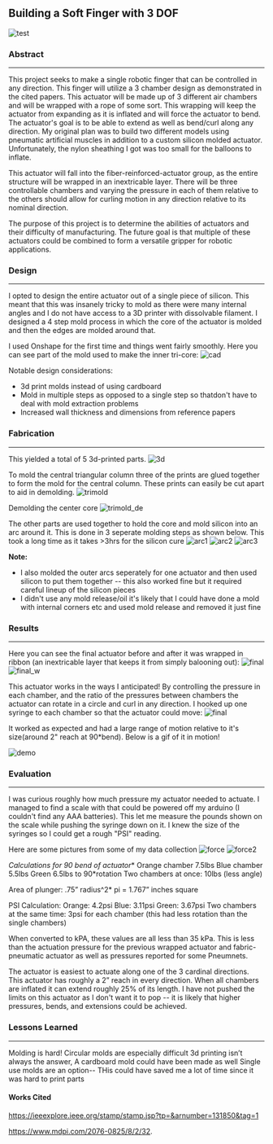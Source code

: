 ## Building a Soft Finger with 3 DOF
![test](imgs/finger/finger.gif)

### Abstract
---
This project seeks to make a single robotic finger that can be controlled in any direction. This finger will utilize a 3 chamber design as demonstrated in the cited papers. This actuator will be made up of 3 different air chambers and will be wrapped with a rope of some sort. This wrapping will keep the actuator from expanding as it is inflated and will force the actuator to bend. The actuator's goal is to be able to extend as well as bend/curl along any direction. My original plan was to build two different models using pneumatic artificial muscles in addition to a custom silicon molded actuator. Unfortunately, the nylon sheathing I got was too small for the balloons to inflate. 

This actuator will fall into the fiber-reinforced-actuator group, as the entire structure will be wrapped in an inextricable layer. There will be three controllable chambers and varying the pressure in each of them relative to the others should allow for curling motion in any direction relative to its nominal direction.

The purpose of this project is to determine the abilities of actuators and their difficulty of manufacturing. The future goal is that multiple of these actuators could be combined to form a versatile gripper for robotic applications. 


### Design
---
I opted to design the entire actuator out of a single piece of silicon. This meant that this was insanely tricky to mold as there were many internal angles and I do not have access to a 3D printer with dissolvable filament. I designed a 4 step mold process in which the core of the actuator is molded and then the edges are molded around that.

I used Onshape for the first time and things went fairly smoothly. Here you can see part of the mold used to make the inner tri-core:
![cad](/imgs/finger/cad.png)

Notable design considerations:
- 3d print molds instead of using cardboard
- Mold in multiple steps as opposed to a single step so thatdon't have to deal with mold extraction problems
- Increased wall thickness and dimensions from reference papers


### Fabrication
---
This yielded a total of 5 3d-printed parts. 
![3d](/imgs/finger/3dprints.jpg)


To mold the central triangular column three of the prints are glued together to form the mold for the central column. These prints can easily be cut apart to aid in demolding.
![trimold](/imgs/finger/tri_mold.jpg)

Demolding the center core
![trimold_de](/imgs/finger/tri_mold_demolding.jpg)


The other parts are used together to hold the core and mold silicon into an arc around it. This is done in 3 seperate molding steps as shown below. This took a long time as it takes >3hrs for the silicon cure
![arc1](/imgs/finger/arc_mold_1.jpg)
![arc2](/imgs/finger/arc_mold_2.jpg)
![arc3](/imgs/finger/arc_mold_3.jpg)

**Note:** 
- I also molded the outer arcs seperately for one actuator and then used silicon to put them together -- this also worked fine but it required careful lineup of the silicon pieces
- I didn't use any mold release/oil it's likely that I could have done a mold with internal corners etc and used mold release and removed it just fine

### Results
---
Here you can see the final actuator before and after it was wrapped in ribbon (an inextricable layer that keeps it from simply balooning out):
![final](/imgs/finger/final_unwrapped.jpg)
![final_w](/imgs/finger/final_wrapped.jpg)

This actuator works in the ways I anticipated! By controlling the pressure in each chamber, and the ratio of the pressures between chambers the actuator can rotate in a circle and curl in any direction.
I hooked up one syringe to each chamber so that the actuator could move:
![final](/imgs/finger/final_force.jpg)

It worked as expected and had a large range of motion relative to it's size(around 2" reach at 90\*bend). Below is a gif of it in motion!

![demo](/imgs/finger/finger.gif)


### Evaluation
---
I was curious roughly how much pressure my actuator needed to actuate. I managed to find a scale with that could be powered off my arduino (I couldn't find any AAA batteries). This let me measure the pounds shown on the scale while pushing the syringe down on it. I knew the size of the syringes so I could get a rough "PSI" reading. 

Here are some pictures from some of my data collection
![force](/imgs/finger/final_force.jpg)
![force2](/imgs/finger/final_force_2.jpg)

**Calculations for 90* bend of actuator**
Orange chamber 7.5lbs
Blue chamber 5.5lbs
Green 6.5lbs to 90\*rotation
Two chambers at once: 10lbs (less angle)

Area of plunger:
.75” radius^2* pi = 1.767” inches square 

PSI Calculation:
Orange: 4.2psi
Blue: 3.11psi
Green: 3.67psi
Two chambers at the same time: 3psi for each chamber (this had less rotation than the single chambers)

When converted to kPA, these values are all less than 35 kPa. This is less than the actuation pressure for the previous wrapped actuator and fabric-pneumatic actuator as well as pressures reported for some Pneumnets.

The actuator is easiest to actuate along one of the 3 cardinal directions. This actuator has roughly a 2” reach in every direction. When all chambers are inflated it can extend roughly 25% of its length. I have not pushed the limits on this actuator as I don't want it to pop -- it is likely that higher pressures, bends, and extensions could be achieved. 


### Lessons Learned
---
Molding is hard!
Circular molds are especially difficult
3d printing isn’t always the answer, A cardboard mold could have been made as well
Single use molds are an option-- THis could have saved me a lot of time since it was hard to print parts


#### Works Cited
 https://ieeexplore.ieee.org/stamp/stamp.jsp?tp=&arnumber=131850&tag=1
 
 https://www.mdpi.com/2076-0825/8/2/32.

